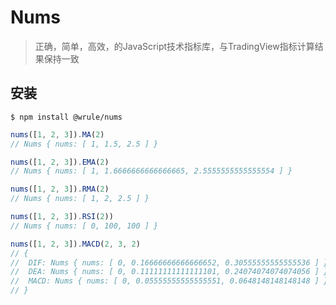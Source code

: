 # Nums

> 正确，简单，高效，的JavaScript技术指标库，与TradingView指标计算结果保持一致

## 安装

```
$ npm install @wrule/nums
```

```js
nums([1, 2, 3]).MA(2)
// Nums { nums: [ 1, 1.5, 2.5 ] }
```

```js
nums([1, 2, 3]).EMA(2)
// Nums { nums: [ 1, 1.6666666666666665, 2.5555555555555554 ] }
```

```js
nums([1, 2, 3]).RMA(2)
// Nums { nums: [ 1, 2, 2.5 ] }
```

```js
nums([1, 2, 3]).RSI(2))
// Nums { nums: [ 0, 100, 100 ] }
```

```js
nums([1, 2, 3]).MACD(2, 3, 2)
// {
//  DIF: Nums { nums: [ 0, 0.16666666666666652, 0.30555555555555536 ] },
//  DEA: Nums { nums: [ 0, 0.11111111111111101, 0.24074074074074056 ] },
//  MACD: Nums { nums: [ 0, 0.05555555555555551, 0.0648148148148148 ] }
// }
```